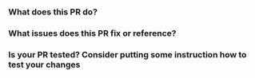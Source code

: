 ### What does this PR do?


### What issues does this PR fix or reference?


### Is your PR tested? Consider putting some instruction how to test your changes
